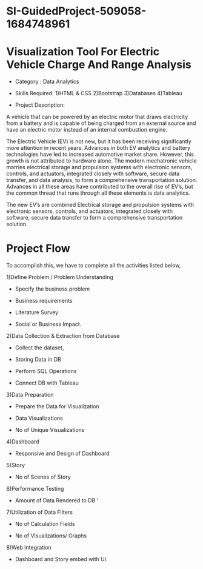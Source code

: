 # SI-GuidedProject-509058-1684748961
# Visualization Tool For Electric Vehicle Charge And Range Analysis
* Category : Data Analytics

* Skills Required:
1)HTML & CSS
2)Bootstrap
3)Databases
4)Tableau

* Project Description:

A vehicle that can be powered by an electric motor that draws electricity from a battery and is capable of being charged from an external source and have an electric motor instead of an internal combustion engine.

The Electric Vehicle (EV) is not new, but it has been receiving significantly more attention in recent years. Advances in both EV analytics and battery technologies have led to increased automotive market share. However, this growth is not attributed to hardware alone. The modern mechatronic vehicle marries electrical storage and propulsion systems with electronic sensors, controls, and actuators, integrated closely with software, secure data transfer, and data analysis, to form a comprehensive transportation solution. Advances in all these areas have contributed to the overall rise of EV’s, but the common thread that runs through all these elements is data analytics.

The new EV’s are combined Electrical storage and propulsion systems with electronic sensors, controls, and actuators, integrated closely with software, secure data transfer to form a comprehensive transportation solution. 

# Project Flow
To accomplish this, we have to complete all the activities listed below,

1)Define Problem / Problem Understanding

* Specify the business problem

* Business requirements

* Literature Survey

* Social or Business Impact.

2)Data Collection & Extraction from Database

* Collect the dataset,

* Storing Data in DB

* Perform SQL Operations

* Connect DB with Tableau 

3)Data Preparation

* Prepare the Data for Visualization

* Data Visualizations

* No of Unique Visualizations

4)Dashboard

* Responsive and Design of Dashboard

5)Story

* No of Scenes of Story

6)Performance Testing 

* Amount of Data Rendered to DB ‘

7)Utilization of Data Filters

* No of Calculation Fields

* No of Visualizations/ Graphs 

8)Web Integration

* Dashboard and Story embed with UI. 
